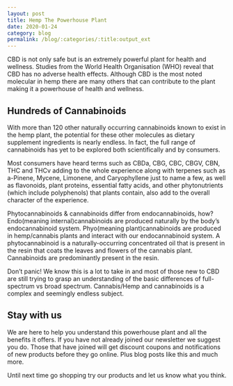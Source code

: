 ```yaml
---
layout: post
title: Hemp The Powerhouse Plant
date: 2020-01-24
category: blog
permalink: /blog/:categories/:title:output_ext
---
```


<p>CBD is not only safe but is an extremely powerful plant for health and wellness. Studies from the World Health Organisation (WHO) reveal that CBD has no adverse health effects. Although CBD is the most noted molecular in hemp there are many others that can contribute to the plant making it a powerhouse of health and wellness.</p>

<h2>Hundreds of Cannabinoids</h2>
<p>With more than 120 other naturally occurring cannabinoids known to exist in the hemp plant, the potential for these other molecules as dietary supplement ingredients is nearly endless. In fact, the full range of cannabinoids has yet to be explored both scientifically and by consumers.</p>

<p>Most consumers have heard terms such as CBDa, CBG, CBC, CBGV, CBN, THC and THCv adding to the whole experience along with terpenes such as a-Pinene, Mycene, Limonene, and Caryophyllene just to name a few, as well as flavonoids, plant proteins, essential fatty acids, and other phytonutrients (which include polyphenols) that plants contain, also add to the overall character of the experience.</p>

<p>Phytocannabinoids & cannabinoids differ from endocannabinoids, how? Endo(meaning internal)cannabinoids are produced naturally by the body’s endocannabinoid system. Phyo(meaning plant)cannabinoids are produced in hemp/cannabis plants and interact with our endocannabinoid system. A phytocannabinoid is a naturally-occurring concentrated oil that is present in the resin that coats the leaves and flowers of the cannabis plant. Cannabinoids are predominantly present in the resin.</p>

<p>Don’t panic! We know this is a lot to take in and most of those new to CBD are still trying to grasp an understanding of the basic differences of full-spectrum vs broad spectrum. Cannabis/Hemp and cannabinoids is a complex and seemingly endless subject.</p>

<h2>Stay with us</h2>
<p>We are here to help you understand this powerhouse plant and all the benefits it offers. If you have not already joined our newsletter we suggest you do. Those that have joined will get discount coupons and notifications of new products before they go online. Plus blog posts like this and much more.</p>

<p>Until next time go shopping try our products and let us know what you think.</p>
